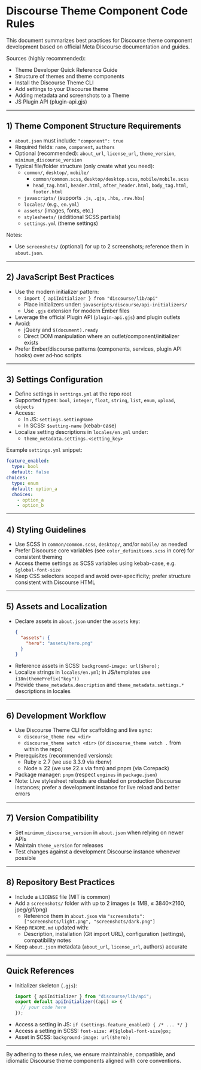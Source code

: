 # Discourse Theme Component Code Rules

This document summarizes best practices for Discourse theme component development based on official Meta Discourse documentation and guides.

Sources (highly recommended):
- Theme Developer Quick Reference Guide
- Structure of themes and theme components
- Install the Discourse Theme CLI
- Add settings to your Discourse theme
- Adding metadata and screenshots to a Theme
- JS Plugin API (plugin-api.gjs)

---

## 1) Theme Component Structure Requirements

- `about.json` must include: `"component": true`
- Required fields: `name`, `component`, `authors`
- Optional (recommended): `about_url`, `license_url`, `theme_version`, `minimum_discourse_version`
- Typical file/folder structure (only create what you need):
  - `common/`, `desktop/`, `mobile/`
    - `common/common.scss`, `desktop/desktop.scss`, `mobile/mobile.scss`
    - `head_tag.html`, `header.html`, `after_header.html`, `body_tag.html`, `footer.html`
  - `javascripts/` (supports `.js`, `.gjs`, `.hbs`, `.raw.hbs`)
  - `locales/` (e.g., `en.yml`)
  - `assets/` (images, fonts, etc.)
  - `stylesheets/` (additional SCSS partials)
  - `settings.yml` (theme settings)

Notes:
- Use `screenshots/` (optional) for up to 2 screenshots; reference them in `about.json`.

---

## 2) JavaScript Best Practices

- Use the modern initializer pattern:
  - `import { apiInitializer } from "discourse/lib/api"`
  - Place initializers under: `javascripts/discourse/api-initializers/`
  - Use `.gjs` extension for modern Ember files
- Leverage the official Plugin API (`plugin-api.gjs`) and plugin outlets
- Avoid:
  - jQuery and `$(document).ready`
  - Direct DOM manipulation where an outlet/component/initializer exists
- Prefer Ember/discourse patterns (components, services, plugin API hooks) over ad‑hoc scripts

---

## 3) Settings Configuration

- Define settings in `settings.yml` at the repo root
- Supported types: `bool`, `integer`, `float`, `string`, `list`, `enum`, `upload`, `objects`
- Access:
  - In JS: `settings.settingName`
  - In SCSS: `$setting-name` (kebab-case)
- Localize setting descriptions in `locales/en.yml` under:
  - `theme_metadata.settings.<setting_key>`

Example `settings.yml` snippet:
```yaml
feature_enabled:
  type: bool
  default: false
choices:
  type: enum
  default: option_a
  choices:
    - option_a
    - option_b
```

---

## 4) Styling Guidelines

- Use SCSS in `common/common.scss`, `desktop/`, and/or `mobile/` as needed
- Prefer Discourse core variables (see `color_definitions.scss` in core) for consistent theming
- Access theme settings as SCSS variables using kebab-case, e.g. `$global-font-size`
- Keep CSS selectors scoped and avoid over‑specificity; prefer structure consistent with Discourse HTML

---

## 5) Assets and Localization

- Declare assets in `about.json` under the `assets` key:
  ```json
  {
    "assets": {
      "hero": "assets/hero.png"
    }
  }
  ```
- Reference assets in SCSS: `background-image: url($hero);`
- Localize strings in `locales/en.yml`; in JS/templates use `i18n(themePrefix("key"))`
- Provide `theme_metadata.description` and `theme_metadata.settings.*` descriptions in locales

---

## 6) Development Workflow

- Use Discourse Theme CLI for scaffolding and live sync:
  - `discourse_theme new <dir>`
  - `discourse_theme watch <dir>` (or `discourse_theme watch .` from within the repo)
- Prerequisites (recommended versions):
  - Ruby ≥ 2.7 (we use 3.3.9 via rbenv)
  - Node ≥ 22 (we use 22.x via fnm) and pnpm (via Corepack)
- Package manager: `pnpm` (respect `engines` in `package.json`)
- Note: Live stylesheet reloads are disabled on production Discourse instances; prefer a development instance for live reload and better errors

---

## 7) Version Compatibility

- Set `minimum_discourse_version` in `about.json` when relying on newer APIs
- Maintain `theme_version` for releases
- Test changes against a development Discourse instance whenever possible

---

## 8) Repository Best Practices

- Include a `LICENSE` file (MIT is common)
- Add a `screenshots/` folder with up to 2 images (≤ 1MB, ≤ 3840×2160, jpeg/gif/png)
  - Reference them in `about.json` via `"screenshots": ["screenshots/light.png", "screenshots/dark.png"]`
- Keep `README.md` updated with:
  - Description, installation (Git import URL), configuration (settings), compatibility notes
- Keep `about.json` metadata (`about_url`, `license_url`, authors) accurate

---

## Quick References

- Initializer skeleton (`.gjs`):
  ```js
  import { apiInitializer } from "discourse/lib/api";
  export default apiInitializer((api) => {
    // your code here
  });
  ```
- Access a setting in JS: `if (settings.feature_enabled) { /* ... */ }`
- Access a setting in SCSS: `font-size: #{$global-font-size}px;`
- Asset in SCSS: `background-image: url($hero);`

---

By adhering to these rules, we ensure maintainable, compatible, and idiomatic Discourse theme components aligned with core conventions.

